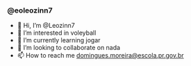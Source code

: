### @eoleozinn7

- 👋 Hi, I’m @Leozinn7
- 👀 I’m interested in voleyball
- 🌱 I’m currently learning jogar
- 💞️ I’m looking to collaborate on nada
- 📫 How to reach me domingues.moreira@escola.pr.gov.br

<!---
Leozinn7/Leozinn7 is a ✨ special ✨ repository because its `README.md` (this file) appears on your GitHub profile.
You can click the Preview link to take a look at your changes.
--->
